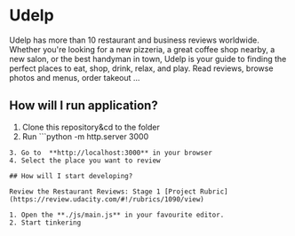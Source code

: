 # Udelp 

Udelp has more than 10 restaurant and business reviews worldwide. Whether you're looking for a new pizzeria, a great coffee shop nearby, a new salon, or the best handyman in town, Udelp is your guide to finding the perfect places to eat, shop, drink, relax, and play. Read reviews, browse photos and menus, order takeout ...


## How will I run application?


1. Clone this repository&cd to the folder
2. Run ```python -m http.server 3000
```
3. Go to  **http://localhost:3000** in your browser
4. Select the place you want to review

## How will I start developing?

Review the Restaurant Reviews: Stage 1 [Project Rubric](https://review.udacity.com/#!/rubrics/1090/view)

1. Open the **./js/main.js** in your favourite editor.
2. Start tinkering



